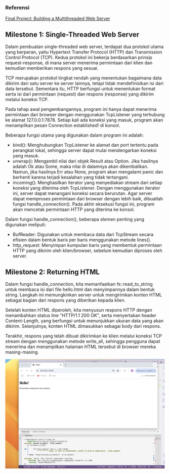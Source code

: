 ### Referensi
[Final Project: Building a Multithreaded Web Server](https://rust-book.cs.brown.edu/ch20-00-final-project-a-web-server.html)

## Milestone 1: Single-Threaded Web Server

Dalam pembuatan single-threaded web server, terdapat dua protokol utama yang berperan, yaitu Hypertext Transfer Protocol (HTTP) dan Transmission Control Protocol (TCP). Kedua protokol ini bekerja berdasarkan prinsip request-response, di mana server menerima permintaan dari klien dan kemudian memberikan respons yang sesuai.

TCP merupakan protokol tingkat rendah yang menentukan bagaimana data dikirim dari satu server ke server lainnya, tetapi tidak mendefinisikan isi dari data tersebut. Sementara itu, HTTP berfungsi untuk menentukan format serta isi dari permintaan (request) dan respons (response) yang dikirim melalui koneksi TCP.

Pada tahap awal pengembangannya, program ini hanya dapat menerima permintaan dari browser dengan menggunakan TcpListener yang terhubung ke alamat 127.0.0.1:7878. Setiap kali ada koneksi yang masuk, program akan menampilkan pesan Connection established! di konsol.

Beberapa fungsi utama yang digunakan dalam program ini adalah:

- bind(): Menghubungkan TcpListener ke alamat dan port tertentu pada perangkat lokal, sehingga server dapat mulai mendengarkan koneksi yang masuk.
- unwrap(): Mengambil nilai dari objek Result atau Option. Jika hasilnya adalah Ok atau Some, maka nilai di dalamnya akan dikembalikan. Namun, jika hasilnya Err atau None, program akan mengalami panic dan berhenti karena terjadi kesalahan yang tidak tertangani.
- incoming(): Menghasilkan iterator yang menyediakan stream dari setiap koneksi yang diterima oleh TcpListener. Dengan menggunakan iterator ini, server dapat menangani koneksi secara berurutan.
Agar server dapat memproses permintaan dari browser dengan lebih baik, dibuatlah fungsi handle_connection(). Pada akhir eksekusi fungsi ini, program akan mencetak permintaan HTTP yang diterima ke konsol.

Dalam fungsi handle_connection(), beberapa elemen penting yang digunakan meliputi:

- BufReader: Digunakan untuk membaca data dari TcpStream secara efisien dalam bentuk baris per baris menggunakan metode lines().
- http_request: Menyimpan kumpulan baris yang membentuk permintaan HTTP yang dikirim oleh klien/browser, sebelum kemudian diproses oleh server.

## Milestone 2: Returning HTML
Dalam fungsi handle_connection, kita memanfaatkan fs::read_to_string untuk membaca isi dari file hello.html dan menyimpannya dalam bentuk string. Langkah ini memungkinkan server untuk mengirimkan konten HTML sebagai bagian dari respons yang diberikan kepada klien.

Setelah konten HTML diperoleh, kita menyusun respons HTTP dengan menambahkan status line "HTTP/1.1 200 OK", serta menyertakan header Content-Length, yang berfungsi untuk menunjukkan ukuran data yang akan dikirim. Selanjutnya, konten HTML dimasukkan sebagai body dari respons.

Terakhir, respons yang telah dibuat dikirimkan ke klien melalui koneksi TCP stream dengan menggunakan metode write_all, sehingga pengguna dapat menerima dan menampilkan halaman HTML tersebut di browser mereka masing-masing.

![Commit 2 screen capture](/images/commit2.png)